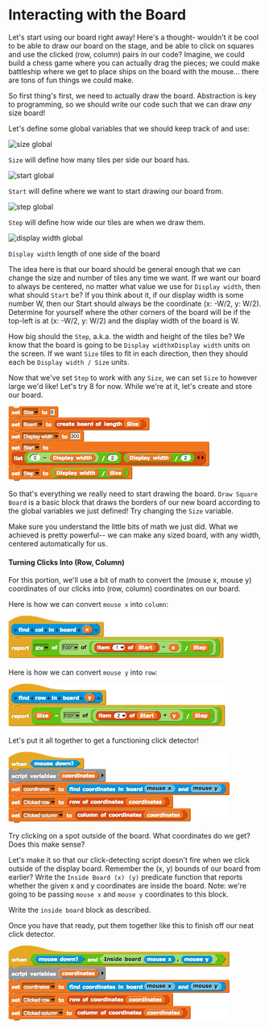 # Interacting with the Board

Let's start using our board right away! Here's a thought- wouldn't it be cool to be able to draw our board on the stage, and be able to click on squares and use the clicked \(row, column\) pairs in our code? Imagine, we could build a chess game where you can actually drag the pieces; we could make battleship where we get to place ships on the board with the mouse... there are tons of fun things we could make.

So first thing's first, we need to actually draw the board. Abstraction is key to programming, so we should write our code such that we can draw _any_ size board!

Let's define some global variables that we should keep track of and use:

![size global](https://beautyjoy.github.io/bjc-r/img/hof/board-global-size.png)

`Size` will define how many tiles per side our board has.

![start global](https://beautyjoy.github.io/bjc-r/img/hof/board-global-start.png)

`Start` will define where we want to start drawing our board from.

![step global](https://beautyjoy.github.io/bjc-r/img/hof/board-global-step.png)

`Step` will define how wide our tiles are when we draw them.

![display width global](https://beautyjoy.github.io/bjc-r/img/hof/board-global-displaywidth.png)

`Display width` length of one side of the board

The idea here is that our board should be general enough that we can change the size and number of tiles any time we want. If we want our board to always be centered, no matter what value we use for `Display width`, then what should `Start` be? If you think about it, if our display width is some number W, then our Start should always be the coordinate \(x: -W/2, y: W/2\). Determine for yourself where the other corners of the board will be if the top-left is at \(x: -W/2, y: W/2\) and the display width of the board is W.

How big should the `Step`, a.k.a. the width and height of the tiles be? We know that the board is going to be `Display width`x`Display width` units on the screen. If we want `Size` tiles to fit in each direction, then they should each be `Display width / Size` units.

Now that we've set `Step` to work with any `Size`, we can set `Size` to however large we'd like! Let's try 8 for now. While we're at it, let's create and store our board.

![](../.gitbook/assets/image%20%2845%29.png)

So that's everything we really need to start drawing the board. `Draw Square Board` is a basic block that draws the borders of our new board according to the global variables we just defined! Try changing the `Size` variable.

Make sure you understand the little bits of math we just did. What we achieved is pretty powerful-- we can make any sized board, with any width, centered automatically for us.

#### Turning Clicks Into \(Row, Column\)

For this portion, we'll use a bit of math to convert the \(mouse x, mouse y\) coordinates of our clicks into \(row, column\) coordinates on our board.

Here is how we can convert `mouse x` into `column`:

![](../.gitbook/assets/image%20%2879%29.png)

Here is how we can convert `mouse y` into `row`:

![](../.gitbook/assets/image%20%28248%29.png)

Let's put it all together to get a functioning click detector!

![](../.gitbook/assets/image%20%28247%29.png)

Try clicking on a spot outside of the board. What coordinates do we get? Does this make sense?

Let's make it so that our click-detecting script doesn't fire when we click outside of the display board. Remember the \(x, y\) bounds of our board from earlier? Write the `Inside Board (x) (y)` predicate function that reports whether the given x and y coordinates are inside the board. Note: we're going to be passing `mouse x` and `mouse y` coordinates to this block.

Write the `inside board` block as described.

Once you have that ready, put them together like this to finish off our neat click detector.

![](../.gitbook/assets/image%20%2852%29.png)

